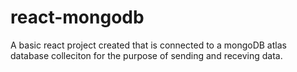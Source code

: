 # react-mongodb
 A basic react project created that is connected to a mongoDB atlas database colleciton for the purpose of sending and receving data.
